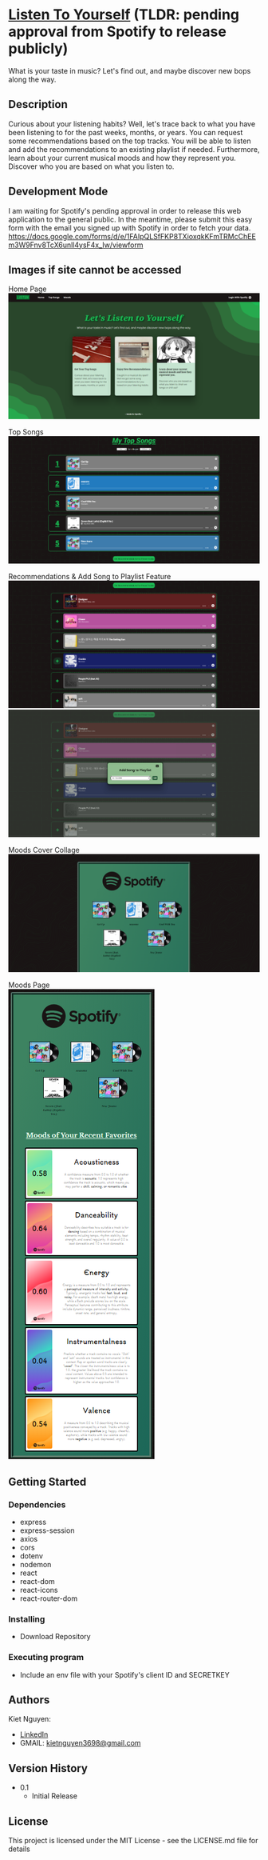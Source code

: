 # [Listen To Yourself](https://listening-to-yourself.vercel.app/) (TLDR: pending approval from Spotify to release publicly)
What is your taste in music? Let's find out, and maybe discover new bops along the way.

## Description

Curious about your listening habits? Well, let's trace back to what you have been listening to for the past weeks, months, or years. You can request some recommendations based on the top tracks. You will be able to listen and add the recommendations to an existing playlist if needed. Furthermore, learn about your current musical moods and how they represent you. Discover who you are based on what you listen to.

## Development Mode

I am waiting for Spotify's pending approval in order to release this web application to the general public. In the meantime, please submit this easy form with the email you signed up with Spotify in order to fetch your data. https://docs.google.com/forms/d/e/1FAIpQLSfFKP8TXioxqkKFmTRMcChEEm3W9Fnv8TcX6unll4ysF4x_Iw/viewform

## Images if site cannot be accessed

Home Page
![homepage](https://github.com/kietn20/Listening-To-Yourself-REACT/blob/main/client/src/assets/LTYreactHomepage.png)

Top Songs
![songspage1](https://github.com/kietn20/Listening-To-Yourself-REACT/blob/main/client/src/assets/LTYreactTopsongspage.png)

Recommendations & Add Song to Playlist Feature
![songspage1](https://github.com/kietn20/Listening-To-Yourself-REACT/blob/main/client/src/assets/LTYreactRecommendations.png)
![songspage1](https://github.com/kietn20/Listening-To-Yourself-REACT/blob/main/client/src/assets/LTYreactAddsong.png)

Moods Cover Collage
![songspage1](https://github.com/kietn20/Listening-To-Yourself-REACT/blob/main/client/src/assets/LTYreactMoodspage1.png)

Moods Page <br />
![songspage1](https://github.com/kietn20/Listening-To-Yourself-REACT/blob/main/client/src/assets/LTYreactMoodspage3.png)

## Getting Started

### Dependencies

* express
* express-session
* axios
* cors
* dotenv
* nodemon
* react
* react-dom
* react-icons
* react-router-dom

### Installing

* Download Repository 

### Executing program

* Include an env file with your Spotify's client ID and SECRETKEY

## Authors
  
Kiet Nguyen: 
* [LinkedIn](https://www.linkedin.com/in/kiet-nguyen-232458276/) 
* GMAIL: kietnguyen3698@gmail.com

## Version History
* 0.1
    * Initial Release

## License

This project is licensed under the MIT License - see the LICENSE.md file for details
